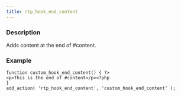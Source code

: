 ```yaml
---
title: rtp_hook_end_content
---
```


### Description


Adds content at the end of #content.


### Example



    
    function custom_hook_end_content() { ?>
    <p>This is the end of #content</p><?php
    }
    add_action( 'rtp_hook_end_content', 'custom_hook_end_content' );
